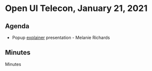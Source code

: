 # Open UI Telecon, January 21, 2021

## Agenda
* Popup [explainer](https://github.com/MicrosoftEdge/MSEdgeExplainers/blob/main/Popup/explainer.md) presentation - Melanie Richards

## Minutes
Minutes
